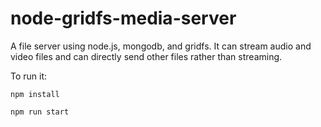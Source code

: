 # node-gridfs-media-server

A file server using node.js, mongodb, and gridfs. It can stream audio and video files and can directly send other files rather than streaming.

To run it: 

```npm install```

```npm run start```
